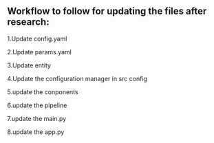 ## Workflow to follow for updating the files after research:

1.Update config.yaml

2.Update params.yaml

3.Update entity

4.Update the configuration manager in src config

5.update the conponents

6.update the pipeline

7.update the main.py

8.update the app.py